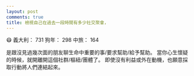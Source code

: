 ```yaml
---
layout: post
comments: true
title: 檢視自己在過去一段時間有多少社交聚會，
---
```


:mask: 義大利： 731 狗年： 298 中旅： 164


是跟沒見過幾次面的朋友聊生命中重要的事/要求幫助/給予幫助。
當你心生懷疑的時候，就開離開這個社群/樞紐/團體了。
即使沒有利益或外在動機，也願意採取行動將人們連結起來。
